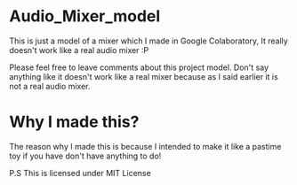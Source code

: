 # Audio_Mixer_model
<p> This is just a model of a mixer which I made in Google Colaboratory, It really doesn't work like a real audio mixer :P </p>
<p> Please feel free to leave comments about this project model. Don't say anything like it doesn't work like a real mixer because as I said earlier it is not a real audio mixer. </p>
<h1> Why I made this? </h1>
<p> The reason why I made this is because I intended to make it like a pastime toy if you have don't have anything to do! </p>
<p> P.S This is licensed under MIT License
